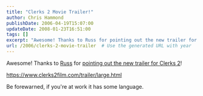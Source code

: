 ```yaml
---
title: "Clerks 2 Movie Trailer!"
author: Chris Hammond
publishDate: 2006-04-19T15:07:00
updateDate: 2008-01-23T16:51:00
tags: []
excerpt: "Awesome! Thanks to Russ for pointing out the new trailer for Clerks 2! https://www.clerks2film.com/trailer/large.html Be forewarned, if you're at work it has some..."
url: /2006/clerks-2-movie-trailer  # Use the generated URL with year
---
```

<P>Awesome! Thanks to <A href="https://www.russ3.com/">Russ</A> for <A href="https://www.clerks2film.com/trailer/large.html">pointing out the new trailer for Clerks 2</A>!</P> <P><A href="https://www.clerks2film.com/trailer/large.html">https://www.clerks2film.com/trailer/large.html</A></P> <P>Be forewarned, if you're at work it has some language.</P>

